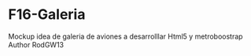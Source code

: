 # F16-Galeria
Mockup idea de galeria de aviones a desarrolllar 
Html5 y metroboostrap
Author RodGW13
